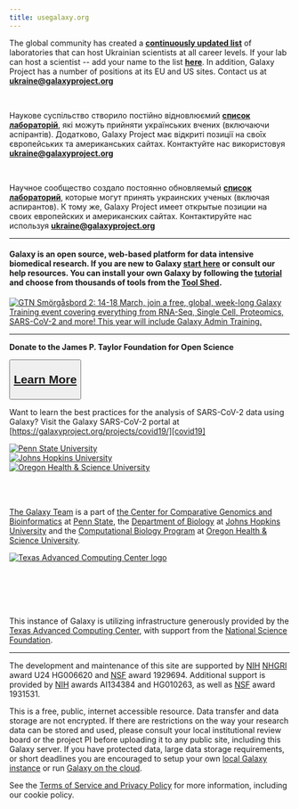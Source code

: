 ```yaml
---
title: usegalaxy.org
---
```


<div class="alert alert-danger trim-p mt-2">

The global community has created a **[continuously updated list][ua-table]** of laboratories that can host Ukrainian scientists at all career levels. If your lab can host a scientist -- add your name to the list **[here][ua-form]**. In addition, Galaxy Project has a number of positions at its EU and US sites. Contact us at **[ukraine@galaxyproject.org][ua-mail]**

<br/>

Наукове суспільство створило постійно відновлюємий **[список лабораторій][ua-table]**, які можуть прийняти українських вчених (включаючи аспірантів). Додатково, Galaxy Project має відкриті позиції на своīх європейських та американських сайтах. Контактуйте нас використовуя **[ukraine@galaxyproject.org][ua-mail]**

<br/>

Научное сообщество создало постоянно обновляемый **[список лабораторий][ua-table]**, которые могут принять украинских ученых (включая аспирантов). К тому же, Galaxy Project имеет открытые позиции на своих европейских и американских сайтах.  Контактируйте нас используя **[ukraine@galaxyproject.org][ua-mail]**

</div>

---

#### **Galaxy** is an open source, web-based platform for data intensive biomedical research. If you are new to Galaxy [start here][galaxy-101] or consult our <a id="toggleHelp">help resources</a>. You can install your own Galaxy by following the [tutorial][get-galaxy] and choose from thousands of tools from the [Tool Shed](https://galaxyproject.org/admin/tools/add-tool-from-toolshed-tutorial).

<div class="text-center my-5">

[![GTN Smörgåsbord 2: 14-18 March, join a free, global, week-long Galaxy Training event covering everything from RNA-Seq, Single Cell, Proteomics, SARS-CoV-2 and more!  This year will include Galaxy Admin Training.](/images/events/2022-03-smorgasbord2/smorgasbord2-blurb.png)](https://gallantries.github.io/posts/2021/12/14/smorgasbord2-tapas/)

---

**Donate to the James P. Taylor Foundation for Open Science**

<button type="button" class="btn btn-secondary" style="font-size: 1.5em; font-weight: 600;">

[Learn More][jxtx-foundation]

</button>

</div>

<div class="alert alert-info trim-p">

Want to learn the best practices for the analysis of SARS-CoV-2 data using Galaxy? Visit the Galaxy SARS-CoV-2 portal at [https://galaxyproject.org/projects/covid19/][covid19]

</div>

<div class="row">
<div class="col-md-8 order-1">
<div class="row align-items-center" style="min-height: 100px">
    <div class="col-sm-4 text-center"><a href="http://www.psu.edu/" target="_blank"><img src="/images/usegalaxy-welcome/psu_logo.png" alt="Penn State University"></a></div>
    <div class="col-sm-4 text-center"><a href="http://www.bio.jhu.edu/" target="_blank"><img src="/images/usegalaxy-welcome/jhu_logo.png" alt="Johns Hopkins University"></a></div>
    <div class="col-sm-4 text-center"><a href="https://www.ohsu.edu/" target="_blank"><img src="/images/usegalaxy-welcome/ohsu_logo.png" alt="Oregon Health &amp; Science University"></a></div>
</div>

[The Galaxy Team](https://galaxyproject.org/galaxy-team/) is a part of [the Center for Comparative Genomics and Bioinformatics][psu-bx] at [Penn State][psu], the [Department of Biology][jhu-bio] at [Johns Hopkins University][jhu] and the [Computational Biology Program][ohsu-compbio] at [Oregon Health &amp; Science University][ohsu].

</div>
<div class="col-md-4 order-2">
<div class="row align-items-center" style="min-height: 100px">
        <a class="mx-auto d-block" href="https://www.tacc.utexas.edu/" target="_blank">
            <img src="/images/usegalaxy-welcome/tacc_logo.png" alt="Texas Advanced Computing Center logo">
        </a>

</div>

This instance of Galaxy is utilizing infrastructure generously provided by the [Texas Advanced Computing Center][tacc], with support from the [National Science Foundation][nsf].

</div>
</div>

---

The development and maintenance of this site are supported by [NIH][nih] [NHGRI][nhgri] award U24 HG006620 and [NSF][nsf] award 1929694. Additional support is provided by [NIH][nih] awards AI134384 and HG010263, as well as [NSF][nsf] award 1931531.

This is a free, public, internet accessible resource. Data transfer and data storage are not encrypted. If there are restrictions on the way your research data can be stored and used, please consult your local institutional review board or the project PI before uploading it to any public site, including this Galaxy server. If you have protected data, large data storage requirements, or short deadlines you are encouraged to setup your own [local Galaxy instance][get-galaxy] or run [Galaxy on the cloud][cloud-galaxy].

See the [Terms of Service and Privacy Policy][terms] for more information, including our cookie policy.

[hub]: http://galaxyproject.org/
[galaxy-101]: https://usegalaxy.org/galaxy101
[get-galaxy]: http://getgalaxy.org
[cloud-galaxy]: http://usegalaxy.org/cloud
[jxtx-foundation]: https://jxtxfoundation.org/
[covid19]: https://galaxyproject.org/projects/covid19/
[psu]: http://www.psu.edu/
[psu-bx]: http://www.bx.psu.edu/
[jhu]: http://www.jhu.edu/
[jhu-bio]: http://www.bio.jhu.edu/
[ohsu]: http://www.ohsu.edu/
[ohsu-compbio]: https://www.ohsu.edu/xd/education/schools/school-of-medicine/departments/computational-biology/
[tacc]: http://www.tacc.utexas.edu/
[nsf]: http://www.nsf.gov
[nih]: https://www.nih.gov/
[nhgri]: http://www.genome.gov
[terms]: https://usegalaxy.org/static/terms.html

[ua-table]: https://bit.ly/ua-table
[ua-form]: https://bit.ly/ua-form
[ua-mail]: mailto:ukraine@galaxyproject.org?subject="Galaxy-UA"
